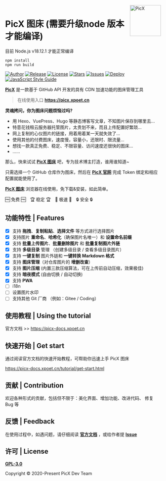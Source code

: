 <a href="https://picx.xpoet.cn" >
<img width="100" align="right" alt="PicX" src="https://cdn.staticaly.com/gh/XPoet/image-hosting@master/PicX/picx-logo.png">
</a>

# PicX 图床 (需要升级node 版本才能编译)
目前 Node.js v18.12.1 才能正常编译
```
npm install
npm run build
```
[![Author](https://img.shields.io/badge/author-XPoet-violet.svg)](https://github.com/XPoet)
[![Release](https://img.shields.io/github/release/XPoet/picx.svg)](https://github.com/XPoet/picx/releases)
[![License](https://img.shields.io/github/license/XPoet/picx.svg)](https://github.com/XPoet/picx/blob/master/LICENSE)
[![Stars](https://img.shields.io/github/stars/XPoet/picx)](https://github.com/XPoet/picx)
[![Issues](https://img.shields.io/github/issues/XPoet/picx)](https://github.com/XPoet/picx/issues)
[![Deploy](https://github.com/XPoet/picx/workflows/deploy/badge.svg)](https://github.com/XPoet/picx/actions/workflows/deploy.yml)
[![JavaScript Style Guide](https://img.shields.io/badge/code_style-Airbnb-hotpink.svg)](https://github.com/lin-123/javascript)

**[PicX](https://picx.xpoet.cn)** 是一款基于 GitHub API 开发的具有 CDN 加速功能的图床管理工具



> 在线使用入口 **https://picx.xpoet.cn**

**灵魂拷问，你为图床问题烦恼过吗?**

- 用 Hexo、VuePress、Hugo 等静态博客写文章，不知图片保存到哪里去...
- 特意花钱租云服务器托管图片，太贵划不来，而且上传配置好繁琐...
- 网上复制的心仪图片的链接，用着用着某一天就失效了...
- 使用其他的付费图床，速度慢，容量小，还限时、限流量...
- 想找一款真正免费、稳定、不限容量、访问速度还很快的图床...
- ......

那么，快来试试 **[PicX 图床](https://picx.xpoet.cn)** 吧，专为技术博主打造，谁用谁知道~

只需选择一个 GitHub 仓库作为图床，然后在 **[PicX 官网](https://picx.xpoet.cn/)** 完成 Token 绑定和相应配置就能使用了。

**[PicX 图床](https://picx.xpoet.cn)** 浏览器在线使用，免下载&安装，如此简单。

🆓 免费 🆓&emsp;🏆 稳定 🏆&emsp;🚀 极速 🚀&emsp;🔒 安全 🔒

## 功能特性 | Features

- [x] 支持 **拖拽**、**复制粘贴**、**选择文件** 等方式进行选择图片
- [x] 支持图片 **重命名**、**哈希化**（确保图片名唯一）和 **设置命名前缀**
- [x] 支持 **批量上传图片**、**批量删除图片** 和 **批量复制图片外链**
- [x] 支持 **多级目录** 管理 （创建多级目录 / 查看多级目录图片）
- [x] 支持 **一键复制** 图片外链和 **一键转换 Markdown 格式**
- [x] 支持 **图床管理**（对仓库图片的 **增删改查**）
- [x] 支持 **图片压缩** (内置三款压缩算法，可在上传前自动压缩，效果极佳)
- [x] 支持 **暗夜模式** (自由切换 / 自动切换)
- [x] 支持 **PWA**
- [ ] i18n
- [ ] 设置图片水印
- [ ] 支持其他 Git 厂商 （例如：Gitee / Coding）

## 使用教程 | Using the tutorial

官方文档 >> https://picx-docs.xpoet.cn

## 快速开始 | Get start

通过阅读官方文档的快速开始教程，可帮助你迅速上手 PicX 图床 

https://picx-docs.xpoet.cn/tutorial/get-start.html

## 贡献 | Contribution

欢迎各种形式的贡献，包括但不限于：美化界面、增加功能、改进代码、 修复 Bug 等

##  反馈 | Feedback

在使用过程中，如遇问题，请仔细阅读 **[官方文档](https://picx-docs.xpoet.cn)** ，或给作者提 **[Issue](https://github.com/XPoet/picx/issues)**

## 许可 | License

**[GPL-3.0](https://github.com/XPoet/picx/blob/master/LICENSE)** 

Copyright © 2020-Present PicX Dev Team
